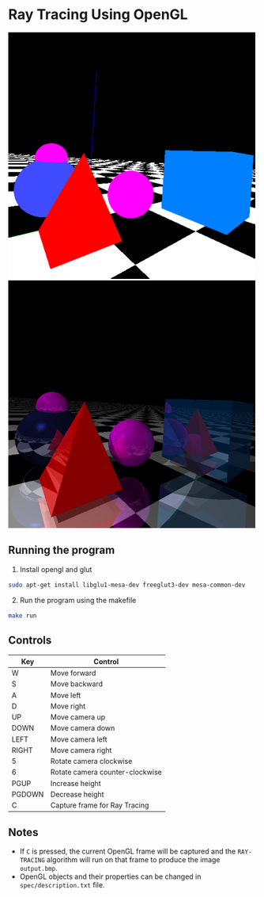 # Ray Tracing Using OpenGL

<img src="./demo/untraced.png" width="500px">
<img src="./demo/traced.bmp" width="500px">

## Running the program

1. Install opengl and glut

```bash
sudo apt-get install libglu1-mesa-dev freeglut3-dev mesa-common-dev
```

2. Run the program using the makefile

```bash
make run
```

## Controls

| Key    | Control                         |
| ------ | ------------------------------- |
| W      | Move forward                    |
| S      | Move backward                   |
| A      | Move left                       |
| D      | Move right                      |
| UP     | Move camera up                  |
| DOWN   | Move camera down                |
| LEFT   | Move camera left                |
| RIGHT  | Move camera right               |
| 5      | Rotate camera clockwise         |
| 6      | Rotate camera counter-clockwise |
| PGUP   | Increase height                 |
| PGDOWN | Decrease height                 |
| C      | Capture frame for Ray Tracing   |

## Notes

- If `C` is pressed, the current OpenGL frame will be captured and the `RAY-TRACING` algorithm will run on that frame to produce the image `output.bmp`.
- OpenGL objects and their properties can be changed in `spec/description.txt` file.
